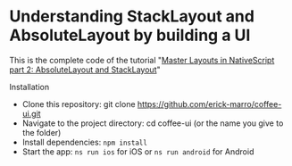 # Understanding StackLayout and AbsoluteLayout by building a UI

This is the complete code of the tutorial "[Master Layouts in NativeScript part 2: AbsoluteLayout and StackLayout](https://marrocode.vercel.app/posts/layouts-in-nativescript-2-absolutelayout-and-stacklayout)"

Installation

- Clone this repository: git clone https://github.com/erick-marro/coffee-ui.git
- Navigate to the project directory: cd coffee-ui (or the name you give to the folder)
- Install dependencies: ```npm install```
- Start the app: ```ns run ios``` for iOS or ```ns run android``` for Android

